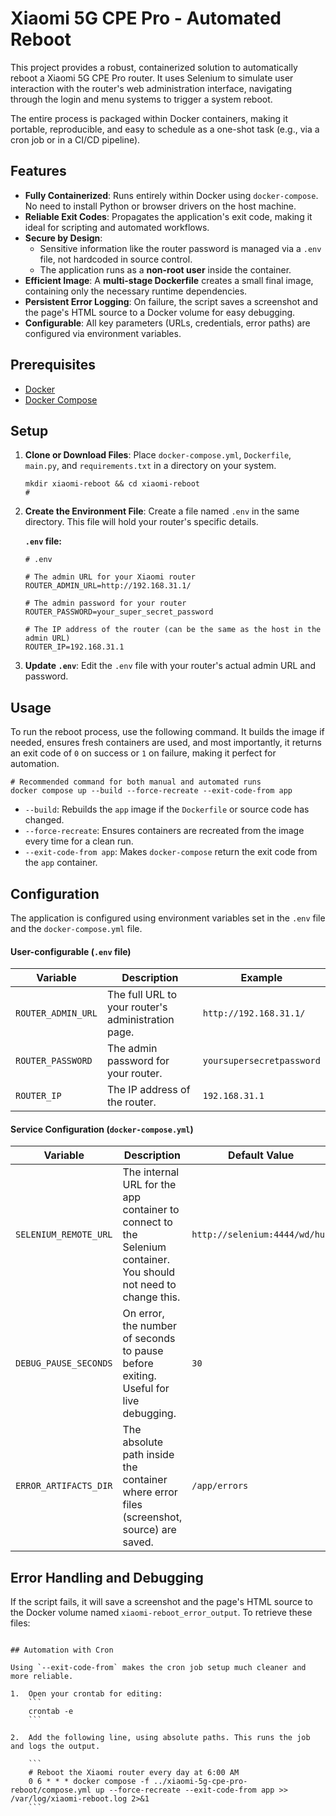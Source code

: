 # Xiaomi 5G CPE Pro - Automated Reboot

This project provides a robust, containerized solution to automatically reboot a Xiaomi 5G CPE Pro router. It uses Selenium to simulate user interaction with the router's web administration interface, navigating through the login and menu systems to trigger a system reboot.

The entire process is packaged within Docker containers, making it portable, reproducible, and easy to schedule as a one-shot task (e.g., via a cron job or in a CI/CD pipeline).

## Features

-   **Fully Containerized**: Runs entirely within Docker using `docker-compose`. No need to install Python or browser drivers on the host machine.
-   **Reliable Exit Codes**: Propagates the application's exit code, making it ideal for scripting and automated workflows.
-   **Secure by Design**:
    -   Sensitive information like the router password is managed via a `.env` file, not hardcoded in source control.
    -   The application runs as a **non-root user** inside the container.
-   **Efficient Image**: A **multi-stage Dockerfile** creates a small final image, containing only the necessary runtime dependencies.
-   **Persistent Error Logging**: On failure, the script saves a screenshot and the page's HTML source to a Docker volume for easy debugging.
-   **Configurable**: All key parameters (URLs, credentials, error paths) are configured via environment variables.

## Prerequisites

-   [Docker](https://docs.docker.com/get-docker/)
-   [Docker Compose](https://docs.docker.com/compose/install/)

## Setup

1.  **Clone or Download Files**:
    Place `docker-compose.yml`, `Dockerfile`, `main.py`, and `requirements.txt` in a directory on your system.

    ```
    mkdir xiaomi-reboot && cd xiaomi-reboot
    # 
    ```

2.  **Create the Environment File**:
    Create a file named `.env` in the same directory. This file will hold your router's specific details.

    **`.env` file:**
    ```
    # .env

    # The admin URL for your Xiaomi router
    ROUTER_ADMIN_URL=http://192.168.31.1/

    # The admin password for your router
    ROUTER_PASSWORD=your_super_secret_password

    # The IP address of the router (can be the same as the host in the admin URL)
    ROUTER_IP=192.168.31.1
    ```

3.  **Update `.env`**:
    Edit the `.env` file with your router's actual admin URL and password.

## Usage

To run the reboot process, use the following command. It builds the image if needed, ensures fresh containers are used, and most importantly, it returns an exit code of `0` on success or `1` on failure, making it perfect for automation.

```
# Recommended command for both manual and automated runs
docker compose up --build --force-recreate --exit-code-from app
```

-   `--build`: Rebuilds the `app` image if the `Dockerfile` or source code has changed.
-   `--force-recreate`: Ensures containers are recreated from the image every time for a clean run.
-   `--exit-code-from app`: Makes `docker-compose` return the exit code from the `app` container.

## Configuration

The application is configured using environment variables set in the `.env` file and the `docker-compose.yml` file.

#### User-configurable (`.env` file)

| Variable           | Description                                    | Example                      |
| ------------------ | ---------------------------------------------- | ---------------------------- |
| `ROUTER_ADMIN_URL` | The full URL to your router's administration page. | `http://192.168.31.1/`       |
| `ROUTER_PASSWORD`  | The admin password for your router.            | `yoursupersecretpassword`    |
| `ROUTER_IP`        | The IP address of the router.                  | `192.168.31.1`               |

#### Service Configuration (`docker-compose.yml`)

| Variable              | Description                                                                                                   | Default Value                      |
| --------------------- | ------------------------------------------------------------------------------------------------------------- | ---------------------------------- |
| `SELENIUM_REMOTE_URL` | The internal URL for the app container to connect to the Selenium container. You should not need to change this. | `http://selenium:4444/wd/hub`      |
| `DEBUG_PAUSE_SECONDS` | On error, the number of seconds to pause before exiting. Useful for live debugging.                             | `30`                               |
| `ERROR_ARTIFACTS_DIR` | The absolute path inside the container where error files (screenshot, source) are saved.                        | `/app/errors`                      |

## Error Handling and Debugging

If the script fails, it will save a screenshot and the page's HTML source to the Docker volume named `xiaomi-reboot_error_output`. To retrieve these files:

```

## Automation with Cron

Using `--exit-code-from` makes the cron job setup much cleaner and more reliable.

1.  Open your crontab for editing:
    ```
    crontab -e
    ```

2.  Add the following line, using absolute paths. This runs the job and logs the output.

    ```
    # Reboot the Xiaomi router every day at 6:00 AM
    0 6 * * * docker compose -f ../xiaomi-5g-cpe-pro-reboot/compose.yml up --force-recreate --exit-code-from app >> /var/log/xiaomi-reboot.log 2>&1
    ```